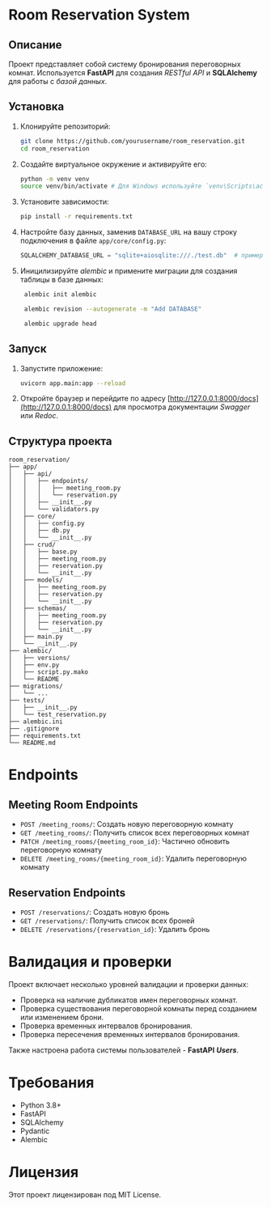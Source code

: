# Room Reservation System

## Описание
Проект представляет собой систему бронирования переговорных комнат.
Используется **FastAPI** для создания _RESTful API_ и **SQLAlchemy** для работы с _базой данных_.


## Установка

1. Клонируйте репозиторий:
    ```sh
    git clone https://github.com/yourusername/room_reservation.git
    cd room_reservation
    ```

2. Создайте виртуальное окружение и активируйте его:
    ```sh
    python -m venv venv
    source venv/bin/activate # Для Windows используйте `venv\Scripts\activate`
    ```

3. Установите зависимости:
    ```sh
    pip install -r requirements.txt
    ```

4. Настройте базу данных, заменив `DATABASE_URL` на вашу строку подключения в файле `app/core/config.py`:
    ```python
    SQLALCHEMY_DATABASE_URL = "sqlite+aiosqlite:///./test.db"  # пример для SQLite
    ```

5. Иницилизируйте _alembic_ и примените миграции для создания таблицы в базе данных:
   ```sh
    alembic init alembic
    ```
   ```sh
    alembic revision --autogenerate -m "Add DATABASE"
    ```
   ```sh
    alembic upgrade head
    ```

## Запуск

1. Запустите приложение:
    ```sh
    uvicorn app.main:app --reload
    ```

2. Откройте браузер и перейдите по адресу [http://127.0.0.1:8000/docs](http://127.0.0.1:8000/docs) для просмотра документации _Swagger_ или _Redoc_.

## Структура проекта

```plaintext
room_reservation/
├── app/
│   ├── api/
│   │   ├── endpoints/
│   │   │   ├── meeting_room.py
│   │   │   └── reservation.py
│   │   ├── __init__.py
│   │   └── validators.py
│   ├── core/
│   │   ├── config.py
│   │   ├── db.py
│   │   └── __init__.py
│   ├── crud/
│   │   ├── base.py
│   │   ├── meeting_room.py
│   │   ├── reservation.py
│   │   └── __init__.py
│   ├── models/
│   │   ├── meeting_room.py
│   │   ├── reservation.py
│   │   └── __init__.py
│   ├── schemas/
│   │   ├── meeting_room.py
│   │   ├── reservation.py
│   │   └── __init__.py
│   ├── main.py
│   └── __init__.py
├── alembic/
│   ├── versions/
│   ├── env.py
│   ├── script.py.mako
│   └── README
├── migrations/
│   └── ...
├── tests/
│   ├── __init__.py
│   └── test_reservation.py
├── alembic.ini
├── .gitignore
├── requirements.txt
└── README.md
```

# Endpoints

## Meeting Room Endpoints
- ```POST /meeting_rooms/```: Создать новую переговорную комнату
- ```GET /meeting_rooms/```: Получить список всех переговорных комнат
- ```PATCH /meeting_rooms/{meeting_room_id}```: Частично обновить переговорную комнату
- ```DELETE /meeting_rooms/{meeting_room_id}```: Удалить переговорную комнату

## Reservation Endpoints
- ```POST /reservations/```: Создать новую бронь
- ```GET /reservations/```: Получить список всех броней
- ```DELETE /reservations/{reservation_id}```: Удалить бронь

# Валидация и проверки

Проект включает несколько уровней валидации и проверки данных:
- Проверка на наличие дубликатов имен переговорных комнат.
- Проверка существования переговорной комнаты перед созданием или изменением брони.
- Проверка временных интервалов бронирования.
- Проверка пересечения временных интервалов бронирования.

Также настроена работа системы пользователей - **FastAPI** ***Users***.

# Требования
- Python 3.8+
- FastAPI
- SQLAlchemy
- Pydantic
- Alembic

# Лицензия
Этот проект лицензирован под MIT License.
